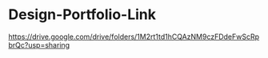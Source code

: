 # Design-Portfolio-Link
https://drive.google.com/drive/folders/1M2rt1td1hCQAzNM9czFDdeFwScRpbrQc?usp=sharing
